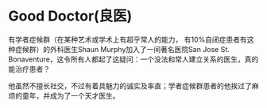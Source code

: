 # Good Doctor(良医)
有学者症候群（在某种艺术或学术上有超乎常人的能力， 有10%自闭症患者有这种症候群）的外科医生Shaun Murphy加入了一间著名医院San Jose St. Bonaventure，这令所有人都起了这疑问：一个没法和常人建立关系的医生，真的能治疗患者？ 

他虽然不擅长社交，不过有着具魅力的诚实及率直；学者症候群患者的他挨过了麻烦的童年，并成为了一个天才医生。

